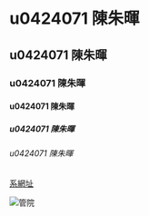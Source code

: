 # u0424071 陳朱暉
## u0424071 陳朱暉
### u0424071 陳朱暉
#### u0424071 陳朱暉
##### u0424071 陳朱暉
###### u0424071 陳朱暉

[系網址](http://www.mis.nkfust.edu.tw/)
 
 ![管院](32.jpg "資管")
